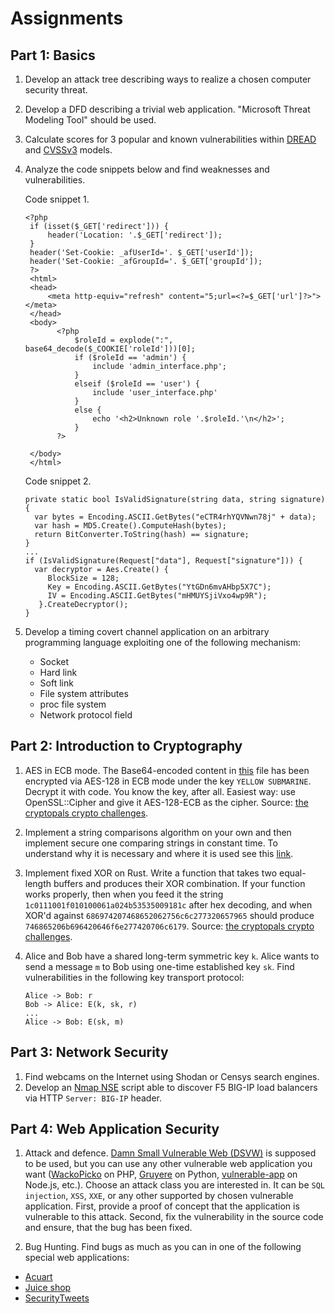 # Assignments

## Part 1: Basics
1. Develop an attack tree describing ways to realize a chosen computer security threat.
2. Develop a DFD describing a trivial web application. "Microsoft Threat Modeling Tool" should be used.
3. Calculate scores for 3 popular and known vulnerabilities within [DREAD](https://msdn.microsoft.com/en-us/library/aa302419.aspx) and [CVSSv3](https://www.first.org/cvss/calculator/3.0) models.
4. Analyze the code snippets below and find weaknesses and vulnerabilities.
   
   Code snippet 1.
   ```
   <?php
    if (isset($_GET['redirect'])) {
        header('Location: '.$_GET['redirect']);
    }
    header('Set-Cookie: _afUserId='. $_GET['userId']);
    header('Set-Cookie: _afGroupId='. $_GET['groupId']);
    ?>
    <html>
    <head>
        <meta http-equiv="refresh" content="5;url=<?=$_GET['url']?>"></meta>
    </head>
    <body>
          <?php
              $roleId = explode(":", base64_decode($_COOKIE['roleId']))[0];
              if ($roleId == 'admin') {
                  include 'admin_interface.php';
              }
              elseif ($roleId == 'user') {
                  include 'user_interface.php'
              }
              else {
                  echo '<h2>Unknown role '.$roleId.'\n</h2>';
              }
          ?>

    </body>
    </html>
   ```
   Code snippet 2.
   ```
   private static bool IsValidSignature(string data, string signature) {
     var bytes = Encoding.ASCII.GetBytes("eCTR4rhYQVNwn78j" + data);
     var hash = MD5.Create().ComputeHash(bytes);
     return BitConverter.ToString(hash) == signature;
   }
   ...
   if (IsValidSignature(Request["data"], Request["signature"])) {
     var decryptor = Aes.Create() { 
        BlockSize = 128;
        Key = Encoding.ASCII.GetBytes("YtGDn6mvAHbp5X7C");
        IV = Encoding.ASCII.GetBytes("mHMUYSjiVxo4wp9R");
      }.CreateDecryptor();
   }
   ```
5. Develop a timing covert channel application on an arbitrary programming language exploiting one of the following mechanism:
    * Socket
    * Hard link
    * Soft link
    * File system attributes
    * proc file system
    * Network protocol field

## Part 2: Introduction to Cryptography
1. AES in ECB mode. The Base64-encoded content in [this](https://github.com/tsu-iscd/introduction-to-computer-security/blob/master/data/1.txt) file has been encrypted via AES-128 in ECB mode under the key `YELLOW SUBMARINE`.
Decrypt it with code. You know the key, after all. Easiest way: use OpenSSL::Cipher and give it AES-128-ECB as the cipher.
Source: [the cryptopals crypto challenges](https://cryptopals.com/sets/1/challenges/7).

2. Implement a string comparisons algorithm on your own and then implement secure one comparing strings in constant time.
To understand why it is necessary and where it is used see this [link](https://cryptocoding.net/index.php/Coding_rules#Compare_secret_strings_in_constant_time).

3. Implement fixed XOR on Rust. Write a function that takes two equal-length buffers and produces their XOR combination.
If your function works properly, then when you feed it the string `1c0111001f010100061a024b53535009181c` after hex decoding, and when XOR'd against `686974207468652062756c6c277320657965` should produce `746865206b696420646f6e277420706c6179`.
Source: [the cryptopals crypto challenges](https://cryptopals.com/sets/1/challenges/2).

4. Alice and Bob have a shared long-term symmetric key `k`. Alice wants to send a message `m` to Bob using one-time established key `sk`.  Find vulnerabilities in the following key transport protocol: 

   ```
   Alice -> Bob: r
   Bob -> Alice: E(k, sk, r)
   ...
   Alice -> Bob: E(sk, m)
   ```

## Part 3: Network Security
1. Find webcams on the Internet using Shodan or Censys search engines.
2. Develop an [Nmap NSE](https://nmap.org/nsedoc/) script able to discover F5 BIG-IP load balancers via HTTP `Server: BIG-IP` header.

## Part 4: Web Application Security
1. Attack and defence. [Damn Small Vulnerable Web (DSVW)](https://github.com/stamparm/DSVW) is supposed to be used, but you can use any other vulnerable web application you want ([WackoPicko](https://github.com/adamdoupe/WackoPicko) on PHP, [Gruyere](https://google-gruyere.appspot.com/) on Python, [vulnerable-app](https://github.com/clarkio/vulnerable-app) on Node.js, etc.). Choose an attack class you are interested in. It can be `SQL injection`, `XSS`, `XXE`, or any other supported by chosen vulnerable application. First, provide a proof of concept that the application is vulnerable to this attack. Second, fix the vulnerability in the source code and ensure, that the bug has been fixed.

2. Bug Hunting. Find bugs as much as you can in one of the following special web applications:
* [Acuart](http://testphp.vulnweb.com/)
* [Juice shop](https://juice-shop.herokuapp.com/#/search)
* [SecurityTweets](http://testhtml5.vulnweb.com)
